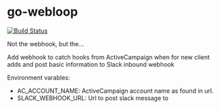# go-webloop

[![Build Status](https://travis-ci.com/brettski/go-webloop.svg?branch=master)](https://travis-ci.com/brettski/go-webloop)

Not the webhook, but the...

Add webhook to catch hooks from ActiveCampaign when for new client adds and post basic information to Slack inbound webhook

Environment varables:

* AC_ACCOUNT_NAME: ActiveCampaign account name as found in url.
* SLACK_WEBHOOK_URL: Url to post slack message to
